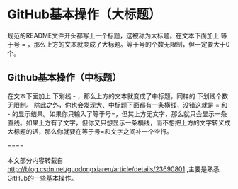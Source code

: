 GitHub基本操作（大标题）
======
规范的README文件开头都写上一个标题，这被称为大标题。在文本下面加上 等于号 = ，那么上方的文本就变成了大标题。等于号的个数无限制，但一定要大于0个。  

Github基本操作（中标题）
----
在文本下面加上 下划线 - ，那么上方的文本就变成了中标题，同样的 下划线个数无限制。 
除此之外，你也会发现大、中标题下面都有一条横线，没错这就是 = 和 - 的显示结果。如果你只输入了等于号=，但其上方无文字，那么就只会显示一条直线。如果上方有了文字，但你又只想显示一条横线，而不想把上方的文字转义成大标题的话，那么你就要在等于号=和文字之间补一个空行。

====








本文部分内容转载自 http://blog.csdn.net/guodongxiaren/article/details/23690801 ,主要是熟悉GitHub的一些基本操作。
